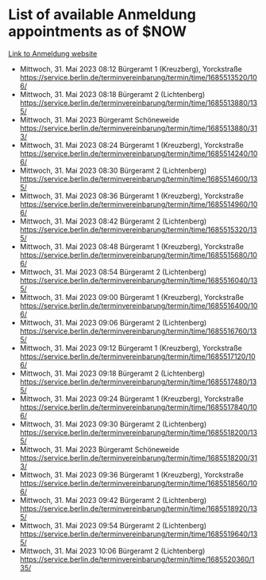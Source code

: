 # List of available Anmeldung appointments as of $NOW
[Link to Anmeldung website](https://service.berlin.de/terminvereinbarung/termin/tag.php?termin=1&anliegen[]=120686&dienstleisterlist=122210,122217,327316,122219,327312,122227,327314,122231,327346,122243,327348,122254,122252,329742,122260,329745,122262,329748,122271,327278,122273,327274,122277,327276,330436,122280,327294,122282,327290,122284,327292,122291,327270,122285,327266,122286,327264,122296,327268,150230,329760,122297,327286,122294,327284,122312,329763,122314,329775,122304,327330,122311,327334,122309,327332,317869,122281,327352,122279,329772,122283,122276,327324,122274,327326,122267,329766,122246,327318,122251,327320,122257,327322,122208,327298,122226,327300&herkunft=http%3A%2F%2Fservice.berlin.de%2Fdienstleistung%2F120686%2F)
- Mittwoch, 31. Mai 2023 08:12 Bürgeramt 1 (Kreuzberg), Yorckstraße https://service.berlin.de/terminvereinbarung/termin/time/1685513520/106/
- Mittwoch, 31. Mai 2023 08:18 Bürgeramt 2 (Lichtenberg) https://service.berlin.de/terminvereinbarung/termin/time/1685513880/135/
- Mittwoch, 31. Mai 2023  Bürgeramt Schöneweide https://service.berlin.de/terminvereinbarung/termin/time/1685513880/313/
- Mittwoch, 31. Mai 2023 08:24 Bürgeramt 1 (Kreuzberg), Yorckstraße https://service.berlin.de/terminvereinbarung/termin/time/1685514240/106/
- Mittwoch, 31. Mai 2023 08:30 Bürgeramt 2 (Lichtenberg) https://service.berlin.de/terminvereinbarung/termin/time/1685514600/135/
- Mittwoch, 31. Mai 2023 08:36 Bürgeramt 1 (Kreuzberg), Yorckstraße https://service.berlin.de/terminvereinbarung/termin/time/1685514960/106/
- Mittwoch, 31. Mai 2023 08:42 Bürgeramt 2 (Lichtenberg) https://service.berlin.de/terminvereinbarung/termin/time/1685515320/135/
- Mittwoch, 31. Mai 2023 08:48 Bürgeramt 1 (Kreuzberg), Yorckstraße https://service.berlin.de/terminvereinbarung/termin/time/1685515680/106/
- Mittwoch, 31. Mai 2023 08:54 Bürgeramt 2 (Lichtenberg) https://service.berlin.de/terminvereinbarung/termin/time/1685516040/135/
- Mittwoch, 31. Mai 2023 09:00 Bürgeramt 1 (Kreuzberg), Yorckstraße https://service.berlin.de/terminvereinbarung/termin/time/1685516400/106/
- Mittwoch, 31. Mai 2023 09:06 Bürgeramt 2 (Lichtenberg) https://service.berlin.de/terminvereinbarung/termin/time/1685516760/135/
- Mittwoch, 31. Mai 2023 09:12 Bürgeramt 1 (Kreuzberg), Yorckstraße https://service.berlin.de/terminvereinbarung/termin/time/1685517120/106/
- Mittwoch, 31. Mai 2023 09:18 Bürgeramt 2 (Lichtenberg) https://service.berlin.de/terminvereinbarung/termin/time/1685517480/135/
- Mittwoch, 31. Mai 2023 09:24 Bürgeramt 1 (Kreuzberg), Yorckstraße https://service.berlin.de/terminvereinbarung/termin/time/1685517840/106/
- Mittwoch, 31. Mai 2023 09:30 Bürgeramt 2 (Lichtenberg) https://service.berlin.de/terminvereinbarung/termin/time/1685518200/135/
- Mittwoch, 31. Mai 2023  Bürgeramt Schöneweide https://service.berlin.de/terminvereinbarung/termin/time/1685518200/313/
- Mittwoch, 31. Mai 2023 09:36 Bürgeramt 1 (Kreuzberg), Yorckstraße https://service.berlin.de/terminvereinbarung/termin/time/1685518560/106/
- Mittwoch, 31. Mai 2023 09:42 Bürgeramt 2 (Lichtenberg) https://service.berlin.de/terminvereinbarung/termin/time/1685518920/135/
- Mittwoch, 31. Mai 2023 09:54 Bürgeramt 2 (Lichtenberg) https://service.berlin.de/terminvereinbarung/termin/time/1685519640/135/
- Mittwoch, 31. Mai 2023 10:06 Bürgeramt 2 (Lichtenberg) https://service.berlin.de/terminvereinbarung/termin/time/1685520360/135/
